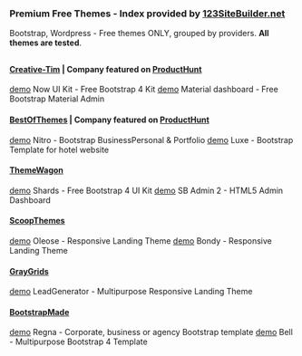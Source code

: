### Premium Free Themes - Index provided by [123SiteBuilder.net](http://www.123SiteBuilder.net) 

Bootstrap, Wordpress - Free themes ONLY, grouped by providers. **All themes are tested**.  


## 
#### [Creative-Tim](https://www.creative-tim.com/bootstrap-themes/free) | Company featured on [ProductHunt](https://www.producthunt.com/) 

[demo](http://www.123SiteBuilder.net/iframe?url=http://demos.creative-tim.com/now-ui-kit/index.html&provider=creative-tim.com&theme=now-ui-kit) Now UI Kit - Free Bootstrap 4 Kit
[demo](http://www.123SiteBuilder.net/iframe?url=http://demos.creative-tim.com/material-dashboard/examples/dashboard.html&provider=creative-tim.com&theme=material-dashboard) Material dashboard - Free Bootstrap Material Admin

#### [BestOfThemes](https://www.bestofthemes.com) | Company featured on [ProductHunt](https://www.producthunt.com/)  

[demo](https://freehtml5.co/demos/nitro/) Nitro - Bootstrap BusinessPersonal & Portfolio 
[demo](http://www.123SiteBuilder.net/iframe?url=https://freehtml5.co/demos/luxe/&provider=bestofthemes.com&theme=luxe) Luxe - Bootstrap Template for hotel website
    
#### [ThemeWagon](https://themewagon.com/theme_tag/free/) 

[demo](http://demo.themewagon.com/preview/download-free-bootstrap-4-ui-kit) Shards - Free Bootstrap 4 UI Kit
[demo](https://technext.github.io/startbootstrap-sb-admin-2/pages/index.html) SB Admin 2 - HTML5 Admin Dashboard

#### [ScoopThemes](http://www.scoopthemes.com/) 

[demo](http://www.scoopthemes.com/templates/Oleose/Freeze/) Oleose - Responsive Landing Theme
[demo](http://www.scoopthemes.com/templates/bondy/) Bondy - Responsive Landing Theme

#### [GrayGrids](https://graygrids.com)

[demo](http://www.123SiteBuilder.net//iframe?url=http://vtdes.ru/demo/leadgen/&provider=graygrids.com&theme=leadgen) LeadGenerator - Multipurpose Responsive Landing Theme

#### [BootstrapMade](https://bootstrapmade.com)

[demo](https://bootstrapmade.com/demo/Regna/) Regna - Corporate, business or agency Bootstrap template
[demo](https://bootstrapmade.com/demo/Bell/) Bell - Multipurpose Bootstrap 4 Template





